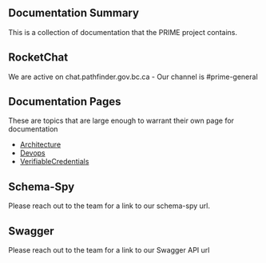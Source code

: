 ## Documentation Summary
This is a collection of documentation that the PRIME project contains.

## RocketChat
We are active on chat.pathfinder.gov.bc.ca - Our channel is #prime-general

## Documentation Pages
These are topics that are large enough to warrant their own page for documentation
- [Architecture](Architecture.md)
- [Devops](Devops.md)
- [VerifiableCredentials](VerifiableCredentials.md)

## Schema-Spy
Please reach out to the team for a link to our schema-spy url.

## Swagger
Please reach out to the team for a link to our Swagger API url
